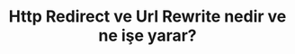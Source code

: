 ---
layout: medium-post
title: Http Redirect ve Url Rewrite nedir ve ne işe yarar?
ext-url: https://medium.com/@gokhansengun/http-redirect-ve-url-rewrite-nedir-ve-ne-i%C5%9Fe-yarar-d17c9f1fe5bd
lang: tr
medium: yes
---